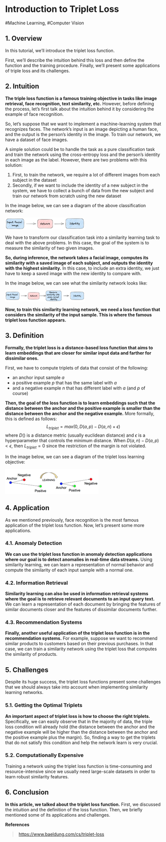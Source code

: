 # Introduction to Triplet Loss

#Machine Learning, #Computer Vision

## 1. Overview

In this tutorial, we’ll introduce the triplet loss function.

First, we’ll describe the intuition behind this loss and then define the function and the training procedure. Finally, we’ll present some applications of triple loss and its challenges.

## 2. Intuition

**The triple loss function is a famous training objective in tasks like image retrieval, face recognition, text similarity, etc.** However, before defining the process, let’s first talk about the intuition behind it by considering the example of face recognition.

So, let’s suppose that we want to implement a machine-learning system that recognizes faces. The network’s input is an image depicting a human face, and the output is the person’s identity in the image. To train our network, we have a dataset of face images.

A simple solution could be to handle the task as a pure classification task and train the network using the cross-entropy loss and the person’s identity in each image as the label. However, there are two problems with this solution:

1. First, to train the network, we require a lot of different images from each subject in the dataset
2. Secondly, if we want to include the identity of a new subject in the system, we have to collect a bunch of data from the new subject and train our network from scratch using the new dataset

In the image below, we can see a diagram of the above classification network:

<img src="Introduction%20to%20Triplet%20Loss.assets/face_recognition_classification.webp" alt="face_recognition_classification" style="zoom: 25%;" />

We have to transform our classification task into a similarity learning task to deal with the above problems. In this case, the goal of the system is to measure the similarity of two given images.

**So, during inference, the network takes a facial image, computes its similarity with a saved image of each subject, and outputs the identity with the highest similarity.** In this case, to include an extra identity, we just have to keep a saved image with the new identity to compare with.

In the image below, we can see what the similarity network looks like:

<img src="Introduction%20to%20Triplet%20Loss.assets/face_recognition_triplet.webp" alt="face_recognition_triplet" style="zoom:25%;" />

**Now, to train this similarity learning network, we need a loss function that considers the similarity of the input sample. This is where the famous triplet loss function appears.**

## 3. Definition

**Formally, the triplet loss is a distance-based loss function that aims to learn embeddings that are closer for similar input data and farther for dissimilar ones.**

First, we have to compute triplets of data that consist of the following:

- an anchor input sample $a$
- a positive example $p$ that has the same label with $a$
- and a negative example $n$ that has different label with $a$ (and $p$ of course)

**Then, the goal of the loss function is to learn embeddings such that the distance between the anchor and the positive example is smaller than the distance between the anchor and the negative example.** More formally, this is defined as follows:
$$
L_{triplet} = max(0, D(a, p) - D(a, n) + \epsilon)
$$
where $D()$ is a distance metric (usually euclidean distance) and $\epsilon$ is a hyperparameter that controls the minimum distance. When $D(a, n) - D(a, p) < \epsilon$, then $L_{triplet} = 0$ since the restriction of the margin is not violated.

In the image below, we can see a diagram of the triplet loss learning objective:

<img src="Introduction%20to%20Triplet%20Loss.assets/triplet_image.png" alt="triplet_image" style="zoom: 50%;" />

## 4. Application

As we mentioned previously, face recognition is the most famous application of the triplet loss function. Now, let’s present some more applications.

### 4.1. Anomaly Detection

**We can use the triplet loss function in anomaly detection applications where our goal is to detect anomalies in real-time data streams.** Using similarity learning, we can learn a representation of normal behavior and compute the similarity of each input sample with a normal one.

### 4.2. Information Retrieval

**Similarity learning can also be used in information retrieval systems where the goal is to retrieve relevant documents to an input query text.** We can learn a representation of each document by bringing the features of similar documents closer and the features of dissimilar documents further.

### 4.3. Recommendation Systems

**Finally, another useful application of the triplet loss function is in the recommendation systems.** For example, suppose we want to recommend similar products to customers based on their previous purchases. In that case, we can train a similarity network using the triplet loss that computes the similarity of products.

## 5. Challenges

Despite its huge success, the triplet loss functions present some challenges that we should always take into account when implementing similarity learning networks.

### 5.1. Getting the Optimal Triplets

**An important aspect of triplet loss is how to choose the right triplets.** Specifically, we can easily observe that in the majority of data, the triple loss condition will already hold (the distance between the anchor and the negative example will be higher than the distance between the anchor and the positive example plus the margin). So, finding a way to get the triplets that do not satisfy this condition and help the network learn is very crucial.

### 5.2. Computationally Expensive

Training a network using the triplet loss function is time-consuming and resource-intensive since we usually need large-scale datasets in order to learn robust similarity features.

## 6. Conclusion

**In this article, we talked about the triplet loss function.** First, we discussed the intuition and the definition of the loss function. Then, we briefly mentioned some of its applications and challenges.

**References**

>  https://www.baeldung.com/cs/triplet-loss
